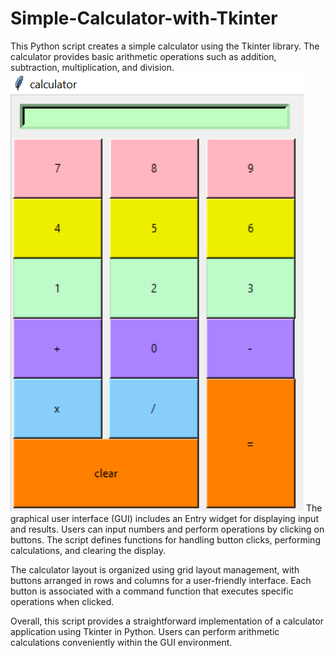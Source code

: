 # Simple-Calculator-with-Tkinter
This Python script creates a simple calculator using the Tkinter library. The calculator provides basic arithmetic operations such as addition, subtraction, multiplication, and division.
<img src="calculator.png">
The graphical user interface (GUI) includes an Entry widget for displaying input and results. Users can input numbers and perform operations by clicking on buttons. The script defines functions for handling button clicks, performing calculations, and clearing the display.

The calculator layout is organized using grid layout management, with buttons arranged in rows and columns for a user-friendly interface. Each button is associated with a command function that executes specific operations when clicked.

Overall, this script provides a straightforward implementation of a calculator application using Tkinter in Python. Users can perform arithmetic calculations conveniently within the GUI environment.


